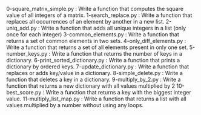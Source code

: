 0-square_matrix_simple.py : Write a function that computes the square value of all integers of a matrix.
1-search_replace.py : Write a function that replaces all occurrences of an element by another in a new list.
2-uniq_add.py : Write a function that adds all unique integers in a list (only once for each integer)
3-common_elements.py : Write a function that returns a set of common elements in two sets.
4-only_diff_elements.py : Write a function that returns a set of all elements present in only one set.
5-number_keys.py : Write a function that returns the number of keys in a dictionary.
6-print_sorted_dictionary.py : Write a function that prints a dictionary by ordered keys.
7-update_dictionary.py : Write a function that replaces or adds key/value in a dictionary.
8-simple_delete.py : Write a function that deletes a key in a dictionary.
9-multiply_by_2.py : Write a function that returns a new dictionary with all values multiplied by 2
10-best_score.py : Write a function that returns a key with the biggest integer value.
11-multiply_list_map.py : Write a function that returns a list with all values multiplied by a number without using any loops.
